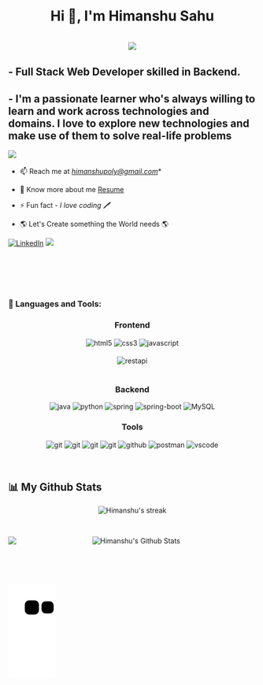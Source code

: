 <h1 align="center">Hi 👋, I'm Himanshu Sahu</h1>
<br/>
<div align="center">
 <img src="https://readme-typing-svg.herokuapp.com/?lines=Full+Stack+Web+Developer;Back+end+Developer;Web+Developer;Quick+learner&color=cyan&center=true" />
</div>
<h2>- Full Stack Web Developer skilled in Backend.</h2>
<h2>- I'm a passionate learner who's always willing to learn and work across technologies and domains. I love to explore new technologies and make use of them to solve real-life problems </h2>
<img align="right" alt "Coding" width="400" src="https://media1.giphy.com/media/qgQUggAC3Pfv687qPC/giphy.gif">


<p align="left"> <img src="https://komarev.com/ghpvc/?username=Himanshu04210&label=Profile%20views&color=0e75b6&style=flat" alt"Himanshu04210" /> </p>



- 📫 Reach me at *himanshupoly@gmail.com**

- 📄 Know more about me [Resume](https://drive.google.com/file/d/1bCcaQSDLKWTFjPxoZcjjc_jaepL6zw1f/view?usp=share_link)

- ⚡ Fun fact - *I love coding 🖊️*

-  🌎 Let's Create something the World needs 🌎


<p> <a href="https://www.linkedin.com/in/himanshu-sahu-bb4439246/"
" target="_blank"><img alt="LinkedIn" src="https://img.shields.io/badge/linkedin-%230077B5.svg?&style=for-the-badge&logo=linkedin&logoColor=white" /></a> <a \ 
  <a href="https://himanshu04210.github.io/" target="text-decoration:none">
   <img height="30" src="https://img.shields.io/badge/My%20Portfolio%20%E2%86%92-gray.svg?colorA=655BE1&colorB=4F44D6&style=for-the-badge"/>
</a>
</p>


<br/>
<br/>
<br/>
<br/>

<h3 align="left">🚀 Languages and Tools:</h3>
<div align="center">
 
 <div align="center"><h3 align="center">Frontend</h3>
<img src="https://img.shields.io/badge/html5-%23E34F26.svg?style=for-the-badge&logo=html5&logoColor=white" align="center" alt="html5">
<img src = "https://img.shields.io/badge/css3-%231572B6.svg?style=for-the-badge&logo=css3&logoColor=white" align="center" alt="css3">
<img src ="https://img.shields.io/badge/javascript-%23323330.svg?style=for-the-badge&logo=javascript&logoColor=%23F7DF1E" align="center" alt="javascript"> 
<br/>
<br/>
  
  <img src="https://img.shields.io/badge/rest api-%23000000.svg?style=for-the-badge&logo=flask&logoColor=white" align="center" alt="restapi"/>
  
</div>
 <br/>
  <div align="center"><h3 align="center">Backend</h3> 
  <img src="https://img.shields.io/badge/Java-ED8B00?style=for-the-badge&logo=java&logoColor=white"alt="java"/>
    <img src="https://img.shields.io/badge/Python-FFD43B?style=for-the-badge&logo=python&logoColor=blue"alt="python"/>   
    <img src="https://img.shields.io/badge/Spring-6DB33F?style=for-the-badge&logo=spring&logoColor=white"alt="spring"/> 
    <img src="https://img.shields.io/badge/Spring_Boot-F2F4F9?style=for-the-badge&logo=spring-boot"alt="spring-boot"/>
    <img src="https://img.shields.io/badge/MySQL-F2F4F9?style=for-the-badge&logo=MySQL"alt="MySQL"/>
 </div>
  <div align="center"><h3 align="center">Tools</h3> 
   <img src="https://img.shields.io/badge/heroku-%23430098.svg?style=for-the-badge&logo=heroku&logoColor=white" align="center" alt="git"/>
   <img src="https://img.shields.io/badge/netlify-%23000000.svg?style=for-the-badge&logo=netlify&logoColor=#00C7B7" align="center" alt="git"/>
   <img src="https://img.shields.io/badge/vercel-%23000000.svg?style=for-the-badge&logo=vercel&logoColor=whit" align="center" alt="git"/>
   <img src="https://img.shields.io/badge/Git-f44d27?style=for-the-badge&logo=git&logoColor=white"  align="center" alt="git"/>
<img src="https://img.shields.io/badge/GitHub-100000?style=for-the-badge&logo=github&logoColor=white"  align="center" alt="github"/>
<img src ="https://img.shields.io/badge/Postman-FF6C37?style=for-the-badge&logo=postman&logoColor=white" align="center" alt="postman">

   <img src="https://img.shields.io/badge/Visual%20Studio-5C2D91.svg?style=for-the-badge&logo=visual-studio&logoColor=white"  align="center" alt="vscode"/>
   <br/>
<br/>
 </div>
</div>

<br/>
  
  ##
 
 
 ## 📊 My Github Stats


<p align="center">
<img  title="🔥 Get streak stats for your profile at git.io/streak-stats" alt="Himanshu's streak"  src="https://github-readme-streak-stats.herokuapp.com/?user=himanshu04210&theme=black-ice&hide_border=true&stroke=0000&background=060A0CD0" /></p>

  <br/>
  
  

  
<p align="center">
     <img alt="Himanshu's Github Stats" src="https://github-readme-stats.vercel.app/api?username=Himanshu04210&show_icons=false&count_private=true&theme=react&hide_border=true&bg_color=0D1117" />
  <img align="left" src="https://github-readme-stats.vercel.app/api/top-langs?username=himanshu04210&show_icons=true&theme=react&hide_border=true&bg_color=0D1117" />

 </p> 
 <br/>


<br/>
<br/>

<div> 

   
  ![Snake animation Game](https://github.com/rafaballerini/rafaballerini/blob/output/github-contribution-grid-snake.svg)
 
</div>


